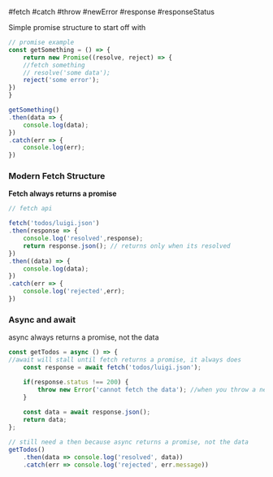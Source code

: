 #fetch #catch #throw #newError #response #responseStatus

Simple promise structure to start off with 
```js
// promise example
const getSomething = () => {
	return new Promise((resolve, reject) => {
	//fetch something
	// resolve('some data');
	reject('some error');
})
}

getSomething()
.then(data => {
	console.log(data);
})
.catch(err => {
	console.log(err);
})
```


### Modern Fetch Structure

**Fetch always returns a promise**
```js
// fetch api

fetch('todos/luigi.json')
.then(response => {
	console.log('resolved',response);
	return response.json(); // returns only when its resolved
})
.then((data) => {
	console.log(data);
})
.catch(err => {
	console.log('rejected',err);
})
```

### Async and await

async always returns a promise, not the data 
```js
const getTodos = async () => {
//await will stall until fetch returns a promise, it always does
	const response = await fetch('todos/luigi.json');

	if(response.status !== 200) {
		throw new Error('cannot fetch the data'); //when you throw a new error, the promise inside async is rejected
	}
	
	const data = await response.json(); 
	return data;
};

// still need a then because async returns a promise, not the data
getTodos()
	.then(data => console.log('resolved', data))
	.catch(err => console.log('rejected', err.message))
```







